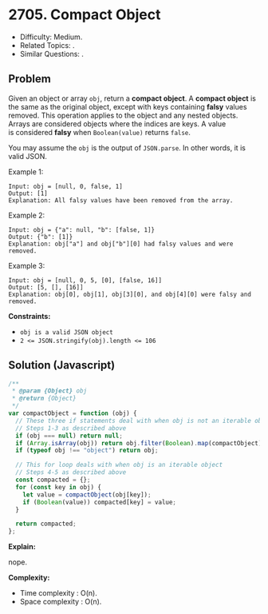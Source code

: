 # 2705. Compact Object

- Difficulty: Medium.
- Related Topics: .
- Similar Questions: .

## Problem

Given an object or array `obj`, return a **compact object**. A **compact object** is the same as the original object, except with keys containing **falsy** values removed. This operation applies to the object and any nested objects. Arrays are considered objects where the indices are keys. A value is considered **falsy** when `Boolean(value)` returns `false`.

You may assume the `obj` is the output of `JSON.parse`. In other words, it is valid JSON.

Example 1:

```
Input: obj = [null, 0, false, 1]
Output: [1]
Explanation: All falsy values have been removed from the array.
```

Example 2:

```
Input: obj = {"a": null, "b": [false, 1]}
Output: {"b": [1]}
Explanation: obj["a"] and obj["b"][0] had falsy values and were removed.
```

Example 3:

```
Input: obj = [null, 0, 5, [0], [false, 16]]
Output: [5, [], [16]]
Explanation: obj[0], obj[1], obj[3][0], and obj[4][0] were falsy and removed.
```

**Constraints:**

- `obj is a valid JSON object`
- `2 <= JSON.stringify(obj).length <= 106`

## Solution (Javascript)

```javascript
/**
 * @param {Object} obj
 * @return {Object}
 */
var compactObject = function (obj) {
  // These three if statements deal with when obj is not an iterable object
  // Steps 1-3 as described above
  if (obj === null) return null;
  if (Array.isArray(obj)) return obj.filter(Boolean).map(compactObject);
  if (typeof obj !== "object") return obj;

  // This for loop deals with when obj is an iterable object
  // Steps 4-5 as described above
  const compacted = {};
  for (const key in obj) {
    let value = compactObject(obj[key]);
    if (Boolean(value)) compacted[key] = value;
  }

  return compacted;
};
```

**Explain:**

nope.

**Complexity:**

- Time complexity : O(n).
- Space complexity : O(n).
